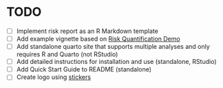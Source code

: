 # TODO

- [ ] Implement risk report as an R Markdown template
- [ ] Add example vignette based on [Risk Quantification Demo](https://jabenninghoff.github.io/security/analysis/rq-demo.html)
- [ ] Add standalone quarto site that supports multiple analyses and only requires R and Quarto (not RStudio)
- [ ] Add detailed instructions for installation and use (standalone, RStudio)
- [ ] Add Quick Start Guide to README (standalone)
- [ ] Create logo using [stickers](https://github.com/jabenninghoff/stickers)
